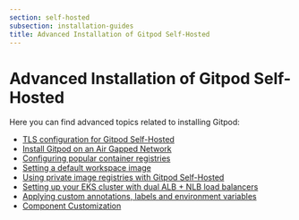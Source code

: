 ```yaml
---
section: self-hosted
subsection: installation-guides
title: Advanced Installation of Gitpod Self-Hosted
---
```


<script context="module">
  export const prerender = true;
</script>

# Advanced Installation of Gitpod Self-Hosted

Here you can find advanced topics related to installing Gitpod:

- [TLS configuration for Gitpod Self-Hosted](./advanced/tls)
- [Install Gitpod on an Air Gapped Network](./advanced/air-gap)
- [Configuring popular container registries](./advanced/resource-configuration)
- [Setting a default workspace image](./advanced/default-workspace-image)
- [Using private image registries with Gitpod Self-Hosted](./advanced/private-registries)
- [Setting up your EKS cluster with dual ALB + NLB load balancers](./advanced/eks-with-alb-and-nlb)
- [Applying custom annotations, labels and environment variables](./advanced/customization)
- [Component Customization](./advanced/components)
<!-- The above should be removed as soon as we have most customers using the default method (a.k.a. replicated flow) -->
